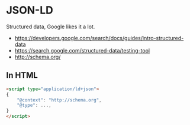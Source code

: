 # JSON-LD

Structured data, Google likes it a lot.

* https://developers.google.com/search/docs/guides/intro-structured-data
* https://search.google.com/structured-data/testing-tool
* http://schema.org/

## In HTML

```html
<script type="application/ld+json">
{
	"@context": "http://schema.org",
	"@type": ...,
}
</script>
```
